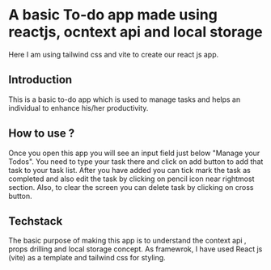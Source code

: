 # A basic To-do app made using reactjs, ocntext api and local storage

Here I am using tailwind css and vite to create our react js app.

## Introduction

This is a basic to-do app which is used to manage tasks and helps an individual to enhance his/her productivity.

## How to use ?

Once you open this app you will see an input field just below "Manage your Todos". You need to type your task there and click on add button to add that task to your task list. After you have added you can tick mark the task as completed and also edit the task by clicking on pencil icon near rightmost section. Also, to clear the screen you can delete task by clicking on cross button.

## Techstack

The basic purpose of making this app is to understand the context api , props drilling and local storage concept. As framewrok, I have used React js (vite) as a template and tailwind css for styling. 
